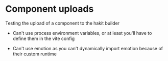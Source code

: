 # Component uploads

Testing the upload of a component to the hakit builder

- Can't use process environment variables, or at least you'll have to define them in the vite config

- Can't use emotion as you can't dynamically import emotion because of their custom runtime